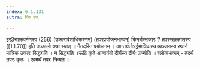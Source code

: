 ```yaml
---
index: 6.1.131
sutra: दिव उत्

---
```

 इर्3चाक्रवर्मणस्य (256)  (उकारादेशाधिकरणम्) (तपरप्रयोजनभाष्यम्) किमर्थस्तकारः ? तपरस्तत्कालस्य [[1.1.70]] इति तत्कालो यथा स्यात् ॥ नैतदस्ति प्रयोजनम् । आन्तर्यतोऽर्द्धमात्रिकस्य व्यञ्जनस्य स्थाने मात्रिक उकारः सिद्ध्यति । न सिद्ध्यति ।ऊठि कृते आन्तर्यतो दीर्घस्य दीर्घः प्राप्नोति ॥ श्लोकभाष्यम्  -  तदर्थं तपरः कृतः । एवमर्थं तपरः क्रियते ॥ 